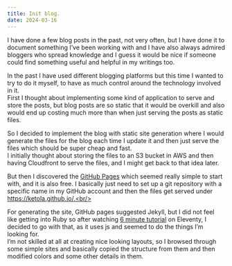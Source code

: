 ```yaml
---
title: Init blog.
date: 2024-03-16
---
```


I have done a few blog posts in the past, not very often, but I have done it to document something I’ve been 
working with and I have also always admired bloggers who spread knowledge and I guess it would be nice if someone 
could find something useful and helpful in my writings too.


In the past I have used different blogging platforms but this time I wanted to try to do it myself, to have as much 
control around the technology involved in it. <br/>
First I thought about implementing some kind of application to serve 
and store the posts, but blog posts are so static that it would be overkill and also would end up costing much 
more than when just serving the posts as static files.<br/>

So I decided to implement the blog with static site generation where I would generate the files for the blog each 
time I update it and then just serve the files which should be super cheap and fast.<br/>
I initially thought about storing the files to an S3 bucket in AWS and then having Cloudfront to serve the files, 
and I might get back to that idea later.<br/> 

But then I discovered the [GitHub Pages](https://pages.github.com/) which seemed really simple to start with, 
and it is also free. I basically just need to set up a git repository with a specific name in my GitHub account 
and then the files get served under https://ketola.github.io/.<br/>

For generating the site, GitHub pages suggested Jekyll, but I did not feel like getting into Ruby so after 
watching [6 minute tutorial](https://www.youtube.com/watch?v=kzf9A9tkkl4) on Eleventy, I decided to go with that, 
as it uses js and seemed to do the things I’m looking for.<br/>
I’m not skilled at all at creating nice looking layouts, so I browsed through some simple sites and basically 
copied the structure from them and then modified colors and some other details in them.


